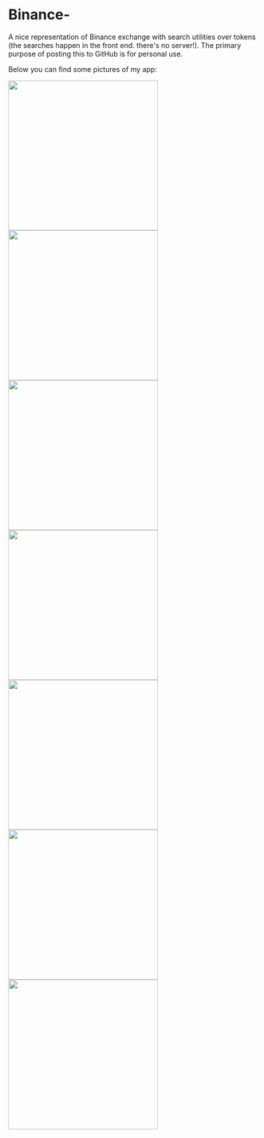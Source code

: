 # Binance-
A nice representation of Binance exchange with search utilities over tokens (the searches happen in the front end. there's no server!).
The primary purpose of posting this to GitHub is for personal use.

Below you can find some pictures of my app:

<p float="left">
  <kbd>
    <img src="https://user-images.githubusercontent.com/107361589/174653575-450d1f9f-6635-4b7c-a289-11f1a1f793ff.PNG" width="300" />
  </kbd>
  <kbd>
  <img src="https://user-images.githubusercontent.com/107361589/174653580-5bef90ce-d1d2-487d-bc01-7d4ee9a025a7.PNG" width="300" />
  </kbd>
  <kbd>
  <img src="https://user-images.githubusercontent.com/107361589/174653586-59d133bc-0ead-4d3a-b120-e3a30a194a1f.PNG" width="300" />
  </kbd>
  <kbd>
  <img src="https://user-images.githubusercontent.com/107361589/174653586-59d133bc-0ead-4d3a-b120-e3a30a194a1f.PNG" width="300" />
  </kbd>
  <kbd>
  <img src="https://user-images.githubusercontent.com/107361589/174653595-8f0996b9-a220-4ebf-88c4-d1a2d5e7591a.PNG" width="300" />
  </kbd>
  <kbd>
  <img src="https://user-images.githubusercontent.com/107361589/174653598-7d2b3c49-037a-497d-9767-f6bfb73c06c7.PNG" width="300" />
  </kbd>
  <kbd>
  <img src="https://user-images.githubusercontent.com/107361589/174653602-5d937c82-d986-46b9-b8d2-3436542418c5.PNG" width="300" />
  </kbd>
  
</p>


